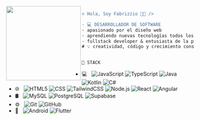 <img align="left" height="200" src="https://media.giphy.com/media/ao9DUiTKH60XS/giphy.gif"/>


```diff
< Hola, Soy Fabrizzio 👨‍💻 />

- 💻 DESARROLLADOR DE SOFTWARE
· apasionado por el diseño web
· aprendiendo nuevas tecnologías todos los días
· fullstack developer & entusiasta de la programación
# 💡 creatividad, código y crecimiento constante

```
```
                                                   🔨 STACK
```

- 💻 &nbsp;
  ![JavaScript](https://img.shields.io/badge/-JavaScript-333333?style=flat&logo=javascript)
  ![TypeScript](https://img.shields.io/badge/-TypeScript-333333?style=flat&logo=typescript)
  ![Java](https://img.shields.io/badge/-Java-333333?style=flat&logo=java)
  ![Kotlin](https://img.shields.io/badge/-Kotlin-333333?style=flat&logo=kotlin)
  ![C#](https://img.shields.io/badge/-CSharp-333333?style=flat&logo=csharp)
- 🌐 &nbsp;
  ![HTML5](https://img.shields.io/badge/-HTML5-333333?style=flat&logo=html5)
  ![CSS](https://img.shields.io/badge/-CSS-333333?style=flat&logo=css3&logoColor=1572B6)
  ![TailwindCSS](https://img.shields.io/badge/-TailwindCSS-333333?style=flat&logo=tailwindcss)
  ![Node.js](https://img.shields.io/badge/-Node.js-333333?style=flat&logo=node.js)
  ![React](https://img.shields.io/badge/-React-333333?style=flat&logo=react)
  ![Angular](https://img.shields.io/badge/-Angular-333333?style=flat&logo=angular)
- 🛢 &nbsp;
  ![MySQL](https://img.shields.io/badge/-MySQL-333333?style=flat&logo=mysql)
  ![PostgreSQL](https://img.shields.io/badge/-PostgreSQL-333333?style=flat&logo=postgresql)
  ![Supabase](https://img.shields.io/badge/-Supabase-333333?style=flat&logo=supabase)
- ⚙️ &nbsp;
  ![Git](https://img.shields.io/badge/-Git-333333?style=flat&logo=git)
  ![GitHub](https://img.shields.io/badge/-GitHub-333333?style=flat&logo=github)
- 📱 &nbsp;
  ![Android](https://img.shields.io/badge/-Android-333333?style=flat&logo=android)
  ![Flutter](https://img.shields.io/badge/-Flutter-333333?style=flat&logo=flutter)

<br/>
